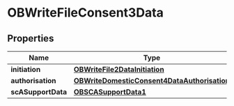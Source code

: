 # OBWriteFileConsent3Data

## Properties
Name | Type | Description | Notes
------------ | ------------- | ------------- | -------------
**initiation** | [**OBWriteFile2DataInitiation**](OBWriteFile2DataInitiation.md) |  | 
**authorisation** | [**OBWriteDomesticConsent4DataAuthorisation**](OBWriteDomesticConsent4DataAuthorisation.md) |  |  [optional]
**scASupportData** | [**OBSCASupportData1**](OBSCASupportData1.md) |  |  [optional]
